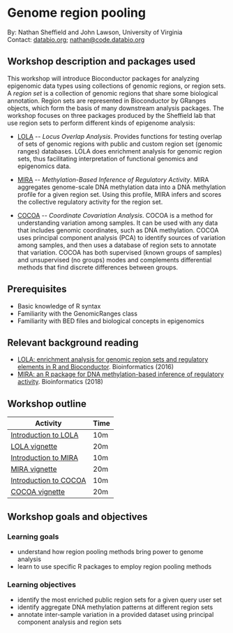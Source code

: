 # Genome region pooling

By: Nathan Sheffield and John Lawson, University of Virginia  
Contact: [databio.org](http://databio.org); nathan@code.databio.org

## Workshop description and packages used

This workshop will introduce Bioconductor packages for analyzing epigenomic data types using collections of genomic regions, or region sets. A *region set* is a collection of genomic regions that share some biological annotation. Region sets are represented in Bioconductor by GRanges objects, which form the basis of many downstream analysis packages. The workshop focuses on three packages produced by the Sheffield lab that use region sets to perform different kinds of epigenome analysis:

* [LOLA](http://bioconductor.org/packages/LOLA/) -- *Locus Overlap Analysis*. Provides functions for testing overlap of sets of genomic regions with public and custom region set (genomic ranges) databases. LOLA does enrichment analysis for genomic region sets, thus facilitating interpretation of functional genomics and epigenomics data.

* [MIRA](http://bioconductor.org/packages/MIRA/) -- *Methylation-Based Inference of Regulatory Activity*. MIRA aggregates genome-scale DNA methylation data into a DNA methylation profile for a given region set. Using this profile, MIRA infers and scores the collective regulatory activity for the region set.

* [COCOA](http://bioconductor.org/packages/COCOA/) -- *Coordinate Covariation Analysis*. COCOA is a method for understanding variation among samples. It can be used with any data that includes genomic coordinates, such as DNA methylation. COCOA uses principal component analysis (PCA) to identify sources of variation among samples, and then uses a database of region sets to annotate that variation. COCOA has both supervised (known groups of samples) and unsupervised (no groups) modes and complements differential methods that find discrete differences between groups.

## Prerequisites

* Basic knowledge of R syntax
* Familiarity with the GenomicRanges class
* Familiarity with BED files and biological concepts in epigenomics

## Relevant background reading

- [LOLA: enrichment analysis for genomic region sets and regulatory elements in R and Bioconductor](https://academic.oup.com/bioinformatics/article/32/4/587/1743969). Bioinformatics (2016)
- [MIRA: an R package for DNA methylation-based inference of regulatory activity](https://academic.oup.com/bioinformatics/article/34/15/2649/4916061). Bioinformatics (2018)

## Workshop outline 

| Activity                                                      | Time |
|---------------------------------------------------------------|------|
| [Introduction to LOLA](http://databio.org/slides/lola.html)   													| 10m  |
| [LOLA vignette](https://bioconductor.org/packages/release/bioc/vignettes/LOLA/inst/doc/gettingStarted.html)		| 20m  |
| [Introduction to MIRA](http://databio.org/slides/mira.html)   													| 10m  |
| [MIRA vignette](https://bioconductor.org/packages/release/bioc/vignettes/MIRA/inst/doc/GettingStarted.html)	 	| 20m  |
| [Introduction to COCOA](http://databio.org/slides/cocoa.html)                                         													| 10m  |
| [COCOA vignette](https://bioconductor.org/packages/release/bioc/vignettes/COCOA/inst/doc/IntroToCOCOA.html) 		| 20m  |


## Workshop goals and objectives

### Learning goals

* understand how region pooling methods bring power to genome analysis
* learn to use specific R packages to employ region pooling methods

### Learning objectives

* identify the most enriched public region sets for a given query user set
* identify aggregate DNA methylation patterns at different region sets
* annotate inter-sample variation in a provided dataset using principal component analysis and region sets
